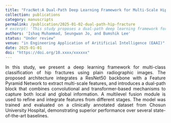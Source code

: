 ```yaml
---
title: "FracNet:A Dual-Path Deep Learning Framework for Multi-Scale Hip Fracture Classification from X-rays"
collection: publications
category: manuscripts
permalink: /publication/2025-01-02-dual-path-hip-fracture
# excerpt: 'This study proposes a dual-path deep learning framework for multi-scale hip fracture classification. Manuscript currently in revision.'
authors: 'Ishaq Muhammad, Seungwan Jo, and Bumshik Lee'
status: "Under review"
venue: "in Engineering Application of Aritificial Intelligence (EAAI)"
date: 2025-01-01
doi: "https://doi.org/10.xxxx/xxxxxx"
---
```


<p style="text-align: justify;">
In this study, we present a deep learning framework for multi-class classification of hip fractures using plain radiographic images. The proposed architecture integrates a ResNet50 backbone with a Feature Pyramid Network to extract multi-scale features, and introduces a dual-path block that combines convolutional and transformer-based mechanisms to capture both local and global information. A multilevel fusion module is used to refine and integrate features from different stages. The model was trained and evaluated on a clinically annotated dataset from Chosun University Hospital, demonstrating superior performance over several state-of-the-art baselines.
 </p>